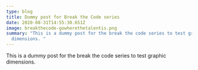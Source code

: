 ```yaml
---
type: blog
title: Dummy post for Break the Code series
date: 2020-08-31T14:55:30.651Z
image: breakthecode-gowherethetalentis.png
summary: "This is a dummy post for the break the code series to test graphic
  dimensions. "
---
```

This is a dummy post for the break the code series to test graphic dimensions.